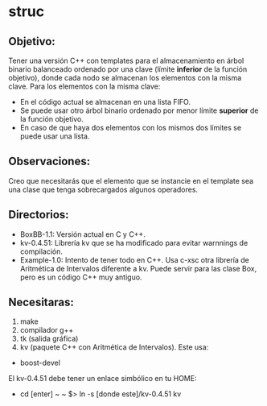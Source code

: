 # struc

## Objetivo:
Tener una versión C++ con templates para el almacenamiento en árbol binario balanceado ordenado por una clave (límite **inferior** de la función objetivo), donde cada nodo se almacenan los elementos con la misma clave. Para los elementos con la misma clave:
  - En el código actual se almacenan en una lista FIFO.
  - Se puede usar otro árbol binario ordenado por menor límite **superior** de la función objetivo.
  - En caso de que haya dos elementos con los mismos dos límites se puede usar una lista.

## Observaciones:

Creo que necesitarás que el elemento que se instancie en el template sea una clase que tenga sobrecargados algunos operadores.

## Directorios:
- BoxBB-1.1: Versión actual en C y C++.
- kv-0.4.51: Librería kv que se ha modificado para evitar warnnings de compilación.
- Example-1.0: Intento de tener todo en C++. Usa c-xsc otra librería de Aritmética de Intervalos diferente a kv. Puede servir para las clase Box, pero es un código C++ muy antiguo.

## Necesitaras:
1. make
2. compilador g++
3. tk (salida gráfica)
4. kv (paquete C++ con Aritmética de Intervalos). Este usa:
  - boost-devel

El kv-0.4.51 debe tener un enlace simbólico en tu HOME:
  - cd [enter]
   ~ ~ $> ln -s [donde este]/kv-0.4.51 kv



